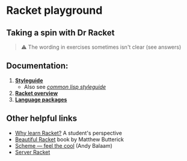 # Racket playground
## Taking a spin with Dr Racket

> ⚠️ The wording in exercises sometimes isn't clear (see answers)

## Documentation:

1. **[Styleguide](https://docs.racket-lang.org/style/index.html)**
    + Also see _[common lisp styleguide](https://lisp-lang.org/style-guide/)_
2. **[Racket overview](https://docs.racket-lang.org/guide/to-scheme.html)**
3. **[Language packages](https://docs.racket-lang.org/htdp-langs/index.html)**


## Other helpful links

- [Why learn Racket?](https://www.micahcantor.com/blog/why-learn-racket/) A student's perspective
- [Beautiful Racket](https://beautifulracket.com) book by Matthew Butterick
- [Scheme — feel the cool](https://youtu.be/byofGyW2L10) (Andy Balaam)
- [Server Racket](https://serverracket.com)